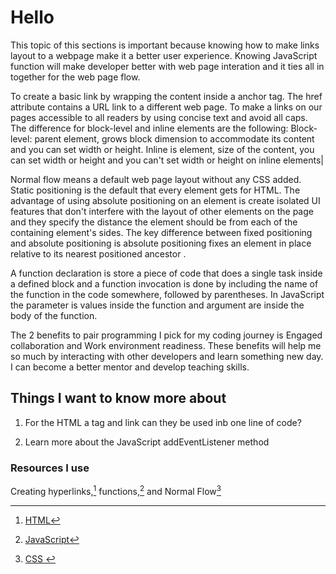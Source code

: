 # Hello

This topic of this sections is important because knowing how to make links layout to a webpage make it a better user experience. Knowing JavaScript function will make developer better with web page interation and it ties all in together for the web page flow.

To create a basic link by wrapping the content inside a anchor tag. The href attribute contains a URL link to a different web page. To make a links on our pages accessible to all readers by using concise text and avoid all caps. The difference for block-level and inline elements are the following:
Block-level: parent element, grows block dimension to accommodate its content and you can set width or height. Inline is element, size of the content, you can set width or height and you can't set width or height on inline elements|

Normal flow means a default web page layout without any CSS added. Static positioning is the default that every element gets for HTML. The advantage of using absolute positioning on an element is create isolated UI features that don't interfere with the layout of other elements on the page and they specify the distance the element should be from each of the containing element's sides. The key difference between fixed positioning and absolute positioning is absolute positioning fixes an element in place relative to its nearest positioned ancestor .

A function declaration is store a piece of code that does a single task inside a defined block and a function invocation is done by including the name of the function in the code somewhere, followed by parentheses.
In JavaScript the parameter is values inside the function and argument are inside the body of the function.

The 2 benefits to pair programming I pick for my coding journey is Engaged collaboration and Work environment readiness. These benefits will help me so much by interacting with other developers and learn something new day. I can become a better mentor and develop teaching skills.

## Things I want to know more about

1. For the HTML a tag and link can they be used inb one line of code?

2. Learn more about the JavaScript addEventListener method

### Resources I use

Creating hyperlinks,[^1] functions,[^note] and Normal Flow[^list]

[^1]: [HTML](https://developer.mozilla.org/en-US/docs/Learn/HTML/Introduction_to_HTML/Creating_hyperlinks)
[^note]: [JavaScript](https://developer.mozilla.org/en-US/docs/Learn/JavaScript/Building_blocks/Functions)
[^list]: [CSS ](https://developer.mozilla.org/en-US/docs/Learn/CSS/CSS_layout/Normal_Flow)
